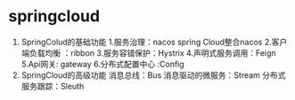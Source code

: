 # springcloud
1. SpringColud的基础功能
1.服务治理：nacos
    spring Cloud整合nacos
2.客户端负载均衡 ：ribbon
3.服务容错保护：Hystrix
4.声明式服务调用：Feign
5.Api网关: gateway
6.分布式配置中心 :Config
2. SpringCloud的高级功能
消息总线：Bus
消息驱动的微服务：Stream
分布式服务跟踪：Sleuth
